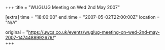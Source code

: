 +++
title = "WUGLUG Meeting on Wed 2nd May 2007"

[extra]
time = "18:00:00"
end_time = "2007-05-02T22:00:00Z"
location = "N/A"

original = "https://uwcs.co.uk/events/wuglug-meeting-on-wed-2nd-may-2007-1474488992676/"    
+++



